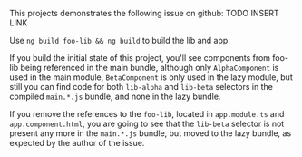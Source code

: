 This projects demonstrates the following issue on github: TODO INSERT LINK

Use `ng build foo-lib && ng build` to build the lib and app.

If you build the initial state of this project, you'll see components from
foo-lib being referenced in the main bundle, although only `AlphaComponent` is
used in the main module, `BetaComponent` is only used in the lazy module, but
still you can find code for both `lib-alpha` and `lib-beta` selectors in the
compiled `main.*.js` bundle, and none in the lazy bundle.

If you remove the references to the `foo-lib`, located in `app.module.ts` and
`app.component.html`, you are going to see that the `lib-beta` selector is not
present any more in the `main.*.js` bundle, but moved to the lazy bundle, as
expected by the author of the issue.
